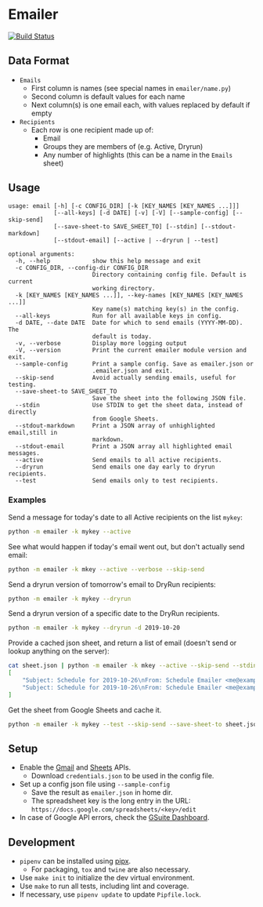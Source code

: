 Emailer
=============
[![Build Status](https://travis-ci.org/WhiteHalmos/emailer.svg?branch=master)](https://travis-ci.org/WhiteHalmos/emailer)

Data Format
-----------------------
- `Emails`
  - First column is names (see special names in `emailer/name.py`)
  - Second column is default values for each name
  - Next column(s) is one email each, with values replaced by default if empty
- `Recipients`
  - Each row is one recipient made up of:
    - Email
    - Groups they are members of (e.g. Active, Dryrun)
    - Any number of highlights (this can be a name in the `Emails` sheet)

Usage
-----
    usage: email [-h] [-c CONFIG_DIR] [-k [KEY_NAMES [KEY_NAMES ...]]]
                 [--all-keys] [-d DATE] [-v] [-V] [--sample-config] [--skip-send]
                 [--save-sheet-to SAVE_SHEET_TO] [--stdin] [--stdout-markdown]
                 [--stdout-email] [--active | --dryrun | --test]
    
    optional arguments:
      -h, --help            show this help message and exit
      -c CONFIG_DIR, --config-dir CONFIG_DIR
                            Directory containing config file. Default is current
                            working directory.
      -k [KEY_NAMES [KEY_NAMES ...]], --key-names [KEY_NAMES [KEY_NAMES ...]]
                            Key name(s) matching key(s) in the config.
      --all-keys            Run for all available keys in config.
      -d DATE, --date DATE  Date for which to send emails (YYYY-MM-DD). The
                            default is today.
      -v, --verbose         Display more logging output
      -V, --version         Print the current emailer module version and exit.
      --sample-config       Print a sample config. Save as emailer.json or
                            .emailer.json and exit.
      --skip-send           Avoid actually sending emails, useful for testing.
      --save-sheet-to SAVE_SHEET_TO
                            Save the sheet into the following JSON file.
      --stdin               Use STDIN to get the sheet data, instead of directly
                            from Google Sheets.
      --stdout-markdown     Print a JSON array of unhighlighted email,still in
                            markdown.
      --stdout-email        Print a JSON array all highlighted email messages.
      --active              Send emails to all active recipients.
      --dryrun              Send emails one day early to dryrun recipients.
      --test                Send emails only to test recipients.
      
### Examples

Send a message for today's date to all Active recipients on the list `mykey`:
```bash
python -m emailer -k mykey --active
```

See what would happen if today's email went out, but don't actually send email:
```bash
python -m emailer -k mkey --active --verbose --skip-send
```

Send a dryrun version of tomorrow's email to DryRun recipients:
```bash
python -m emailer -k mykey --dryrun
```

Send a dryrun version of a specific date to the DryRun recipients.
```bash
python -m emailer -k mykey --dryrun -d 2019-10-20
```

Provide a cached json sheet, and return a list of email (doesn't send or lookup anything on the server):
```bash
cat sheet.json | python -m emailer -k mkey --active --skip-send --stdin --stdout-email
[
    "Subject: Schedule for 2019-10-26\nFrom: Schedule Emailer <me@example.com>\nTo: alice@example.com\nReply-To: Robert Wallis <robert@example.com>\nContent-Type: text/html; charset=\"utf-8\"\nContent-Transfer-Encoding: quoted-printable\nMIME-Version: 1.0\n\n<p>=No Meeting Today</p>\n",
    "Subject: Schedule for 2019-10-26\nFrom: Schedule Emailer <me@example.com>\nTo: bob@example.com\nReply-To: Robert Wallis <robert@example.com>\nContent-Type: text/html; charset=\"utf-8\"\nContent-Transfer-Encoding: quoted-printable\nMIME-Version: 1.0\n\n<p>=No Meeting Today</p>\n",
]    
```

Get the sheet from Google Sheets and cache it.
```bash
python -m emailer -k mykey --test --skip-send --save-sheet-to sheet.json
```

Setup
-----
* Enable the [Gmail](https://developers.google.com/gmail/api/quickstart/python)
  and [Sheets](https://developers.google.com/sheets/api/quickstart/python) APIs.
  * Download `credentials.json` to be used in the config file.
* Set up a config json file using `--sample-config`
  * Save the result as `emailer.json` in home dir.
  * The spreadsheet key is the long entry in the URL:
    `https://docs.google.com/spreadsheets/<key>/edit`
* In case of Google API errors, check the
  [GSuite Dashboard](https://www.google.com/appsstatus#hl=en&v=status).

Development
-----------
* `pipenv` can be installed using [pipx](https://github.com/cs01/pipx).
    * For packaging, `tox` and `twine` are also necessary.
* Use `make init` to initialize the dev virtual environment.
* Use `make` to run all tests, including lint and coverage.
* If necessary, use `pipenv update` to update `Pipfile.lock`.
